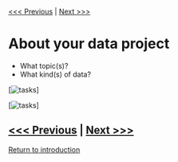 [<<< Previous](dhdata.md) | [Next >>>](bigdata.md)   

# About your data project
* What topic(s)?
* What kind(s) of data?


[![tasks](https://github.com/DHRISMU/data/blob/master/images/datalifecycle.png)]


[![tasks](https://github.com/DHRISMU/data/blob/master/images/3challenges.png)]




[<<< Previous](dhdata.md) | [Next >>>](bigdata.md)  
-----
[Return to introduction](https://github.com/DHRISMU/data)